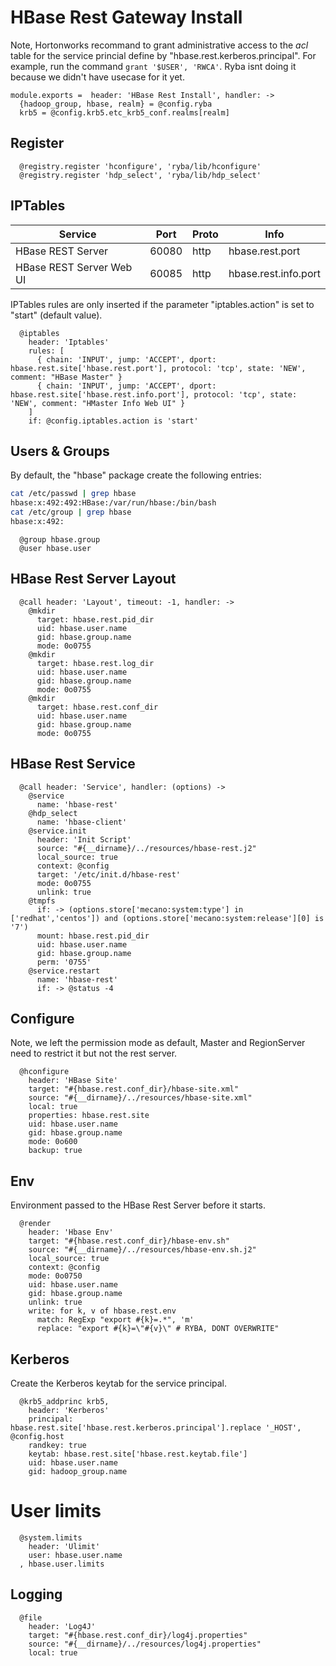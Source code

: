 
# HBase Rest Gateway Install

Note, Hortonworks recommand to grant administrative access to the _acl_ table
for the service princial define by "hbase.rest.kerberos.principal". For example,
run the command `grant '$USER', 'RWCA'`. Ryba isnt doing it because we didn't
have usecase for it yet.

    module.exports =  header: 'HBase Rest Install', handler: ->
      {hadoop_group, hbase, realm} = @config.ryba
      krb5 = @config.krb5.etc_krb5_conf.realms[realm]

## Register

      @registry.register 'hconfigure', 'ryba/lib/hconfigure'
      @registry.register 'hdp_select', 'ryba/lib/hdp_select'

## IPTables

| Service                    | Port  | Proto | Info                   |
|----------------------------|-------|-------|------------------------|
| HBase REST Server          | 60080 | http  | hbase.rest.port        |
| HBase REST Server Web UI   | 60085 | http  | hbase.rest.info.port   |

IPTables rules are only inserted if the parameter "iptables.action" is set to
"start" (default value).

      @iptables
        header: 'Iptables'
        rules: [
          { chain: 'INPUT', jump: 'ACCEPT', dport: hbase.rest.site['hbase.rest.port'], protocol: 'tcp', state: 'NEW', comment: "HBase Master" }
          { chain: 'INPUT', jump: 'ACCEPT', dport: hbase.rest.site['hbase.rest.info.port'], protocol: 'tcp', state: 'NEW', comment: "HMaster Info Web UI" }
        ]
        if: @config.iptables.action is 'start'

## Users & Groups

By default, the "hbase" package create the following entries:

```bash
cat /etc/passwd | grep hbase
hbase:x:492:492:HBase:/var/run/hbase:/bin/bash
cat /etc/group | grep hbase
hbase:x:492:
```

      @group hbase.group
      @user hbase.user

## HBase Rest Server Layout

      @call header: 'Layout', timeout: -1, handler: ->
        @mkdir
          target: hbase.rest.pid_dir
          uid: hbase.user.name
          gid: hbase.group.name
          mode: 0o0755
        @mkdir
          target: hbase.rest.log_dir
          uid: hbase.user.name
          gid: hbase.group.name
          mode: 0o0755
        @mkdir
          target: hbase.rest.conf_dir
          uid: hbase.user.name
          gid: hbase.group.name
          mode: 0o0755

## HBase Rest Service

      @call header: 'Service', handler: (options) ->
        @service
          name: 'hbase-rest'
        @hdp_select
          name: 'hbase-client'
        @service.init
          header: 'Init Script'
          source: "#{__dirname}/../resources/hbase-rest.j2"
          local_source: true
          context: @config
          target: '/etc/init.d/hbase-rest'
          mode: 0o0755
          unlink: true
        @tmpfs
          if: -> (options.store['mecano:system:type'] in ['redhat','centos']) and (options.store['mecano:system:release'][0] is '7')
          mount: hbase.rest.pid_dir
          uid: hbase.user.name
          gid: hbase.group.name
          perm: '0755'
        @service.restart
          name: 'hbase-rest'
          if: -> @status -4

## Configure

Note, we left the permission mode as default, Master and RegionServer need to
restrict it but not the rest server.

      @hconfigure
        header: 'HBase Site'
        target: "#{hbase.rest.conf_dir}/hbase-site.xml"
        source: "#{__dirname}/../resources/hbase-site.xml"
        local: true
        properties: hbase.rest.site
        uid: hbase.user.name
        gid: hbase.group.name
        mode: 0o600
        backup: true

## Env

Environment passed to the HBase Rest Server before it starts.

      @render
        header: 'Hbase Env'
        target: "#{hbase.rest.conf_dir}/hbase-env.sh"
        source: "#{__dirname}/../resources/hbase-env.sh.j2"
        local_source: true
        context: @config
        mode: 0o0750
        uid: hbase.user.name
        gid: hbase.group.name
        unlink: true
        write: for k, v of hbase.rest.env
          match: RegExp "export #{k}=.*", 'm'
          replace: "export #{k}=\"#{v}\" # RYBA, DONT OVERWRITE"          

## Kerberos

Create the Kerberos keytab for the service principal.

      @krb5_addprinc krb5,
        header: 'Kerberos'
        principal: hbase.rest.site['hbase.rest.kerberos.principal'].replace '_HOST', @config.host
        randkey: true
        keytab: hbase.rest.site['hbase.rest.keytab.file']
        uid: hbase.user.name
        gid: hadoop_group.name

# User limits

      @system.limits
        header: 'Ulimit'
        user: hbase.user.name
      , hbase.user.limits

## Logging

      @file
        header: 'Log4J'
        target: "#{hbase.rest.conf_dir}/log4j.properties"
        source: "#{__dirname}/../resources/log4j.properties"
        local: true
